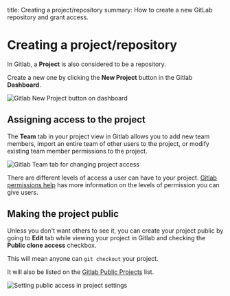title: Creating a project/repository
summary: How to create a new GitLab repository and grant access.

# Creating a project/repository

In Gitlab, a **Project** is also considered to be a repository.

Create a new one by clicking the **New Project** button in the Gitlab **Dashboard**.

![Gitlab New Project button on dashboard](/_images/gitlab-new-project.jpg)

## Assigning access to the project

The **Team** tab in your project view in Gitlab allows you to add new team members, import an entire team of other
users to the project, or modify existing team member permissions to the project.

![Gitlab Team tab for changing project access](/_images/gitlab-team-access.jpg)

There are different levels of access a user can have to your project.
[Gitlab permissions help](http://gitlab.cwp.govt.nz/help/permissions) has more information on the levels of permission
you can give users.

## Making the project public

Unless you don't want others to see it, you can create your project public by going to **Edit** tab while
viewing your project in Gitlab and checking the **Public clone access** checkbox.

This will mean anyone can `git checkout` your project.

It will also be listed on the [Gitlab Public Projects](http://gitlab.cwp.govt.nz/public) list.

![Setting public access in project settings](/_images/gitlab-public-project-setting.jpg)
